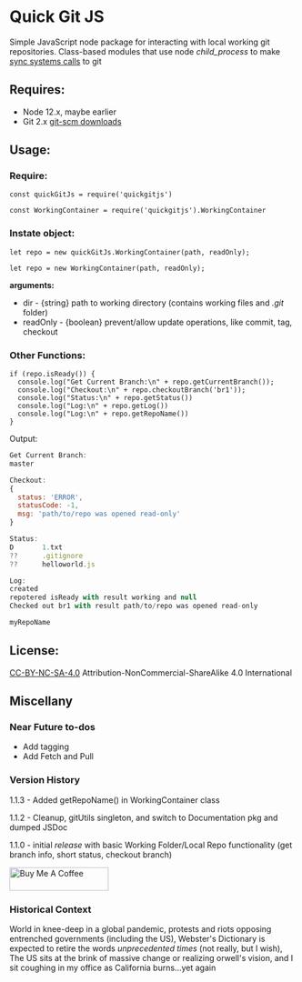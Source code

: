# Quick Git JS

Simple JavaScript node package for interacting with local working git repositories. Class-based modules that use node *child_process* to make [sync systems calls](https://nodejs.org/api/child_process.html#child_process_synchronous_process_creation) to git
<br>

## Requires:
- Node 12.x, maybe earlier
- Git 2.x [git-scm downloads](https://git-scm.com/downloads) 

## Usage:

### Require:
```javascipt
const quickGitJs = require('quickgitjs')
```
```javascipt
const WorkingContainer = require('quickgitjs').WorkingContainer
```
### Instate object:
```javascipt
let repo = new quickGitJs.WorkingContainer(path, readOnly);
```
```javascipt
let repo = new WorkingContainer(path, readOnly);
```
**arguments:**
- dir - {string} path to working directory (contains working files and *.git* folder)
- readOnly - {boolean} prevent/allow update operations, like commit, tag, checkout

### Other Functions:
```javascipt
if (repo.isReady()) {
  console.log("Get Current Branch:\n" + repo.getCurrentBranch());
  console.log("Checkout:\n" + repo.checkoutBranch('br1'));
  console.log("Status:\n" + repo.getStatus())
  console.log("Log:\n" + repo.getLog())
  console.log("Log:\n" + repo.getRepoName())
}
```
Output:

```javascript
Get Current Branch:
master

Checkout:
{
  status: 'ERROR',
  statusCode: -1,
  msg: 'path/to/repo was opened read-only'
}

Status:
D       1.txt
??      .gitignore
??      helloworld.js

Log:
created
repotered isReady with result working and null
Checked out br1 with result path/to/repo was opened read-only

myRepoName
```
## License:
[CC-BY-NC-SA-4.0](https://creativecommons.org/licenses/by-nc-sa/4.0/)
Attribution-NonCommercial-ShareAlike 4.0 International

## Miscellany

### Near Future to-dos
- Add tagging
- Add Fetch and Pull

### Version History

1.1.3 - Added getRepoName() in WorkingContainer class

1.1.2 - Cleanup, gitUtils singleton, and switch to Documentation pkg and dumped JSDoc

1.1.0 - initial *release* with basic Working Folder/Local Repo functionality (get branch info, short status, checkout branch)

<a href="https://www.buymeacoffee.com/MarkKozel" target="_blank"><img src="https://cdn.buymeacoffee.com/buttons/default-orange.png" alt="Buy Me A Coffee" height="41" width="174"></a>

### Historical Context
World in knee-deep in a global pandemic, protests and riots opposing entrenched governments (including the US), Webster's Dictionary is expected to retire the words *unprecedented times* (not really, but I wish), The US sits at the brink of massive change or realizing orwell's vision, and I sit coughing in my office as California burns...yet again